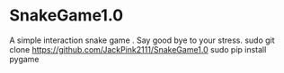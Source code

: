 # SnakeGame1.0
A simple interaction snake game . Say good bye to your stress.
sudo git clone https://github.com/JackPink2111/SnakeGame1.0
sudo pip install pygame
